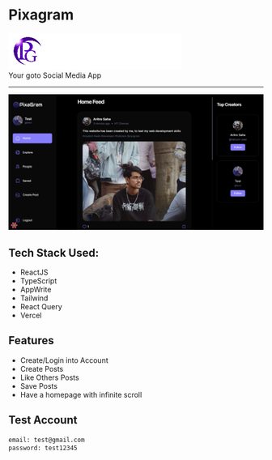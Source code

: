 # Pixagram
![Logo](public/assets/images/logo.svg)
<br>
Your goto Social Media App
<hr>

![Home](public/readme/home.png)

## Tech Stack Used:
- ReactJS
- TypeScript
- AppWrite
- Tailwind
- React Query
- Vercel

## Features
- Create/Login into Account
- Create Posts
- Like Others Posts
- Save Posts
- Have a homepage with infinite scroll

## Test Account
```
email: test@gmail.com
password: test12345
```
